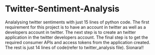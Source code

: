 # Twitter-Sentiment-Analysis
Analalysing twitter sentiments with just 15 lines of python code.
The first requirement for this project is to have an account in twitter as well as a developers account in twitter.
The next step is to create an twitter application in the twitter developers account.
The final step is to get the required consumer APIs and access tokens from the application created.
The rest is just 14 lines of code(refer to twitter_analysis file).
Sionara!!

